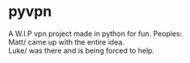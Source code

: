 # pyvpn
A W.I.P vpn project made in python for fun.
Peoples:  
Matt/ came up with the entire idea.  
Luke/ was there and is being forced to help. 
